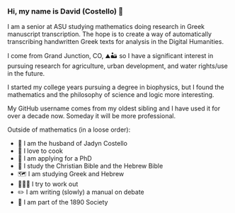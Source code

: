 ### Hi, my name is David (Costello) 👋

I am a senior at ASU studying mathematics doing research in Greek manuscript transcription. The hope is to create a way of automatically transcribing handwritten Greek texts for analysis in the Digital Humanities.

I come from Grand Junction, CO, ⛰️🏜️ so I have a significant interest in pursuing research for agriculture, urban development, and water rights/use in the future.

I started my college years pursuing a degree in biophysics, but I found the mathematics and the philosophy of science and logic more interesting.

My GitHub username comes from my oldest sibling and I have used it for over a decade now. Someday it will be more professional.

Outside of mathematics (in a loose order):
- 💍 I am the husband of Jadyn Costello
- 🍲 I love to cook
- 📝 I am applying for a PhD
- 📖 I study the Christian Bible and the Hebrew Bible
- 🗺️ I am studying Greek and Hebrew
- 🏋🏻‍♂️ I try to work out
- ✏️ I am writing (slowly) a manual on debate
- 🏅 I am part of the 1890 Society
